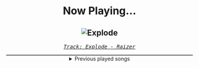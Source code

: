 <div align="center"> 
<h1>Now Playing...</h1>

![Explode](https://i.scdn.co/image/ab67616d00001e02c0e8b435f38609630489e70e)
--
_<samp><a href="https://open.spotify.com/track/6zY7DGYzGrkniOU1PxaK4h">Track: Explode - Raizer</a></samp>_

<div style="border: 1px #4B5054 solid"></div>
<details>
  <summary>
    Previous played songs
  </summary>
  <table>
    <thead>
      <tr>
        <th>
          Artist
        </th>
        <th>
          Song
        </th>
        <th>
          Link
        </th>
      </tr>
    </thead>
    <tbody>
      <tr><td>Raizer</td><td>Explode</td><td><a href="https://open.spotify.com/track/6zY7DGYzGrkniOU1PxaK4h">https://open.spotify.com/track/6zY7DGYzGrkniOU1PxaK4h</a></td></tr><tr><td>Harper</td><td>Falling</td><td><a href="https://open.spotify.com/track/5KV7Afdms1GxRPuBXTHq14">https://open.spotify.com/track/5KV7Afdms1GxRPuBXTHq14</a></td></tr><tr><td>Karmella</td><td>Porcelain Roots</td><td><a href="https://open.spotify.com/track/2DzPasczCwCtBBjpaAAuY4">https://open.spotify.com/track/2DzPasczCwCtBBjpaAAuY4</a></td></tr><tr><td>Blitz Union</td><td>Plastic - Zardonic Remix</td><td><a href="https://open.spotify.com/track/2lOsaWBYp77BpEOkZJH5tq">https://open.spotify.com/track/2lOsaWBYp77BpEOkZJH5tq</a></td></tr><tr><td>Shot Down South</td><td>Doom Slayer</td><td><a href="https://open.spotify.com/track/47Q9F6FmPtSG1CbdqZeVcO">https://open.spotify.com/track/47Q9F6FmPtSG1CbdqZeVcO</a></td></tr><tr><td>As The Structure Fails</td><td>All the Weight</td><td><a href="https://open.spotify.com/track/1J8w2cPF7NAcD2QKtoWh0U">https://open.spotify.com/track/1J8w2cPF7NAcD2QKtoWh0U</a></td></tr><tr><td>Forged in Fire</td><td>Memories</td><td><a href="https://open.spotify.com/track/6KYKzyXURnXnPAojeegSpo">https://open.spotify.com/track/6KYKzyXURnXnPAojeegSpo</a></td></tr><tr><td>Dope</td><td>Misery</td><td><a href="https://open.spotify.com/track/6ZLv37A8gNSHNViRt5cCeT">https://open.spotify.com/track/6ZLv37A8gNSHNViRt5cCeT</a></td></tr><tr><td>AleXa</td><td>Bomb - Korean Version</td><td><a href="https://open.spotify.com/track/3szOUJ6GA5vASA3lZoaWmJ">https://open.spotify.com/track/3szOUJ6GA5vASA3lZoaWmJ</a></td></tr><tr><td>Blue Stahli</td><td>Armageddon - Entropy Zero Remix</td><td><a href="https://open.spotify.com/track/5WqvGAucfy6DpXk7zzfs3R">https://open.spotify.com/track/5WqvGAucfy6DpXk7zzfs3R</a></td></tr><tr><td>Britney Spears</td><td>3</td><td><a href="https://open.spotify.com/track/6pymOcrCnMuCWdgGVTvUgP">https://open.spotify.com/track/6pymOcrCnMuCWdgGVTvUgP</a></td></tr><tr><td>Cattle Decapitation</td><td>Bring Back the Plague</td><td><a href="https://open.spotify.com/track/2vjoV2tKJMfhLCPjPa9dWt">https://open.spotify.com/track/2vjoV2tKJMfhLCPjPa9dWt</a></td></tr><tr><td>Shiro SAGISU</td><td>"Cometh the hour" Pt. A_Opus1</td><td><a href="https://open.spotify.com/track/57NqUiUOWob9xchfsTyHm0">https://open.spotify.com/track/57NqUiUOWob9xchfsTyHm0</a></td></tr><tr><td>Motionless In White</td><td>Sign Of Life</td><td><a href="https://open.spotify.com/track/73QoCfWJJWbRYmm5nCH5Y2">https://open.spotify.com/track/73QoCfWJJWbRYmm5nCH5Y2</a></td></tr><tr><td>Motionless In White</td><td>Cause Of Death</td><td><a href="https://open.spotify.com/track/1JMrmmvPZvwdKOnti8wbmC">https://open.spotify.com/track/1JMrmmvPZvwdKOnti8wbmC</a></td></tr><tr><td>Motionless In White</td><td>B.F.B.T.G.: Corpse Nation</td><td><a href="https://open.spotify.com/track/6Aqyd2xeESP6HhUbbZvHoJ">https://open.spotify.com/track/6Aqyd2xeESP6HhUbbZvHoJ</a></td></tr><tr><td>Motionless In White</td><td>Slaughterhouse (feat. Bryan Garris Of Knocked Loose)</td><td><a href="https://open.spotify.com/track/2ClgEn1FZxchrqRZ04JZzj">https://open.spotify.com/track/2ClgEn1FZxchrqRZ04JZzj</a></td></tr><tr><td>HammerFall</td><td>Hearts on Fire</td><td><a href="https://open.spotify.com/track/0eV3PB3T0OxW4feG1DlOjQ">https://open.spotify.com/track/0eV3PB3T0OxW4feG1DlOjQ</a></td></tr><tr><td>Sick Puppies</td><td>You're Going Down</td><td><a href="https://open.spotify.com/track/3PgAALbop8jxkXSZPyd0ct">https://open.spotify.com/track/3PgAALbop8jxkXSZPyd0ct</a></td></tr><tr><td>Dope</td><td>Die MF Die</td><td><a href="https://open.spotify.com/track/5bU4KX47KqtDKKaLM4QCzh">https://open.spotify.com/track/5bU4KX47KqtDKKaLM4QCzh</a></td></tr>
    </tbody>
  </table>
</details>

</div>
